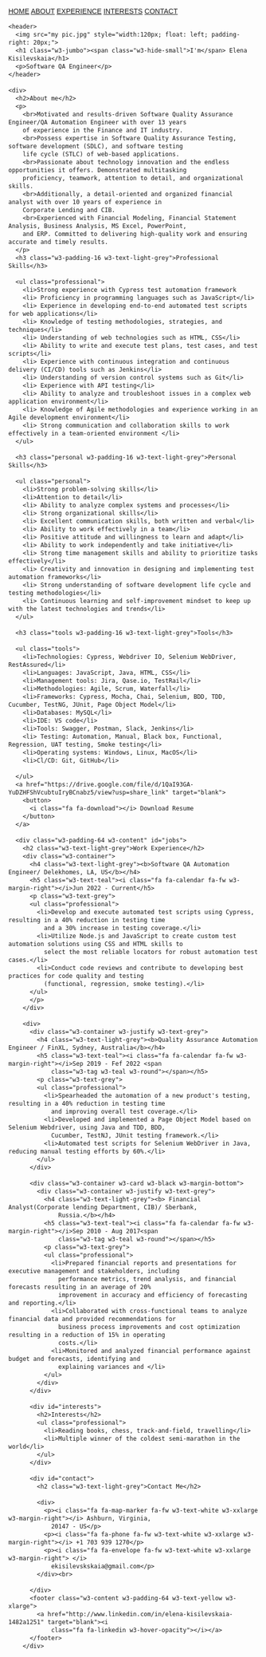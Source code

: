 
<!DOCTYPE html>
<html>
<title>Elena Kisilevskaia - RESUME</title>
<meta charset="UTF-8">
<meta name="viewport" content="width=device-width, initial-scale=1">
<link rel="stylesheet" href="https://fonts.googleapis.com/css?family=Montserrat">
<link rel="stylesheet" href="https://cdnjs.cloudflare.com/ajax/libs/font-awesome/4.7.0/css/font-awesome.min.css">
<style>
  body,
  h1,
  h2,
  h3,
  h4,
  h5,
  h6 {
    font-family: "Montserrat", sans-serif
  }

  .w3-row-padding img {
    margin-bottom: 12px
  }

  .w3-sidebar {
    width: 120px;
  }

  #main {
    margin-left: 120px
  }

  @media only screen and (max-width: 600px) {
    #main {
      margin-left: 0
    }
  }

  .navigation {
    display: flex;
    justify-content: space-evenly;
  }

  .navigation a {
    text-decoration: none;
    color: black;
    margin: 20px 0;
  }

  body {
    padding: 0 100px;
    background-color: rgb(232, 172, 172, 0.35);
  }
</style>

<body class="w3-black">

  <div class="navigation">
    <a href="#">HOME</a>
    <a href="#about">ABOUT</a>
    <a href="#jobs">EXPERIENCE</a>
    <a href="#interests">INTERESTS</a>
    <a href="#contact">CONTACT</a>
  </div>
  <div class="w3-padding-large" id="main">

    <header>
      <img src="my pic.jpg" style="width:120px; float: left; padding-right: 20px;">
      <h1 class="w3-jumbo"><span class="w3-hide-small">I'm</span> Elena Kisilevskaia</h1>
      <p>Software QA Engineer</p>
    </header>

    <div>
      <h2>About me</h2>
      <p>
        <br>Motivated and results-driven Software Quality Assurance Engineer/QA Automation Engineer with over 13 years
        of experience in the Finance and IT industry.
        <br>Possess expertise in Software Quality Assurance Testing, software development (SDLC), and software testing
        life cycle (STLC) of web-based applications.
        <br>Passionate about technology innovation and the endless opportunities it offers. Demonstrated multitasking
        proficiency, teamwork, attention to detail, and organizational skills.
        <br>Additionally, a detail-oriented and organized financial analyst with over 10 years of experience in
        Corporate Lending and CIB.
        <br>Experienced with Financial Modeling, Financial Statement Analysis, Business Analysis, MS Excel, PowerPoint,
        and ERP. Committed to delivering high-quality work and ensuring accurate and timely results.
      </p>
      <h3 class="w3-padding-16 w3-text-light-grey">Professional Skills</h3>

      <ul class="professional">
        <li>Strong experience with Cypress test automation framework
        <li> Proficiency in programming languages such as JavaScript</li>
        <li> Experience in developing end-to-end automated test scripts for web applications</li>
        <li> Knowledge of testing methodologies, strategies, and techniques</li>
        <li> Understanding of web technologies such as HTML, CSS</li>
        <li> Ability to write and execute test plans, test cases, and test scripts</li>
        <li> Experience with continuous integration and continuous delivery (CI/CD) tools such as Jenkins</li>
        <li> Understanding of version control systems such as Git</li>
        <li> Experience with API testing</li>
        <li> Ability to analyze and troubleshoot issues in a complex web application environment</li>
        <li> Knowledge of Agile methodologies and experience working in an Agile development environment</li>
        <li> Strong communication and collaboration skills to work effectively in a team-oriented environment </li>
      </ul>

      <h3 class="personal w3-padding-16 w3-text-light-grey">Personal Skills</h3>

      <ul class="personal">
        <li>Strong problem-solving skills</li>
        <li>Attention to detail</li>
        <li> Ability to analyze complex systems and processes</li>
        <li> Strong organizational skills</li>
        <li> Excellent communication skills, both written and verbal</li>
        <li> Ability to work effectively in a team</li>
        <li> Positive attitude and willingness to learn and adapt</li>
        <li> Ability to work independently and take initiative</li>
        <li> Strong time management skills and ability to prioritize tasks effectively</li>
        <li> Creativity and innovation in designing and implementing test automation frameworks</li>
        <li> Strong understanding of software development life cycle and testing methodologies</li>
        <li> Continuous learning and self-improvement mindset to keep up with the latest technologies and trends</li>
      </ul>

      <h3 class="tools w3-padding-16 w3-text-light-grey">Tools</h3>

      <ul class="tools">
        <li>Technologies: Cypress, Webdriver IO, Selenium WebDriver, RestAssured</li>
        <li>Languages: JavaScript, Java, HTML, CSS</li>
        <li>Management tools: Jira, Qase.io, TestRail</li>
        <li>Methodologies: Agile, Scrum, Waterfall</li>
        <li>Frameworks: Cypress, Mocha, Chai, Selenium, BDD, TDD, Cucumber, TestNG, JUnit, Page Object Model</li>
        <li>Databases: MySQL</li>
        <li>IDE: VS code</li>
        <li>Tools: Swagger, Postman, Slack, Jenkins</li>
        <li> Testing: Automation, Manual, Black box, Functional, Regression, UAT testing, Smoke testing</li>
        <li>Operating systems: Windows, Linux, MacOS</li>
        <li>Cl/CD: Git, GitHub</li>

      </ul>
      <a href="https://drive.google.com/file/d/1QaI93GA-YuDZHFShVcubtuIryBCnabz5/view?usp=share_link" target="blank">
        <button>
          <i class="fa fa-download"></i> Download Resume
        </button>
      </a>

      <div class="w3-padding-64 w3-content" id="jobs">
        <h2 class="w3-text-light-grey">Work Experience</h2>
        <div class="w3-container">
          <h4 class="w3-text-light-grey"><b>Software QA Automation Engineer/ Delekhomes, LA, US</b></h4>
          <h5 class="w3-text-teal"><i class="fa fa-calendar fa-fw w3-margin-right"></i>Jun 2022 - Current</h5>
          <p class="w3-text-grey">
          <ul class="professional">
            <li>Develop and execute automated test scripts using Cypress, resulting in a 40% reduction in testing time
              and a 30% increase in testing coverage.</li>
            <li>Utilize Node.js and JavaScript to create custom test automation solutions using CSS and HTML skills to
              select the most reliable locators for robust automation test cases.</li>
            <li>Conduct code reviews and contribute to developing best practices for code quality and testing
              (functional, regression, smoke testing).</li>
          </ul>
          </p>
        </div>

        <div>
          <div class="w3-container w3-justify w3-text-grey">
            <h4 class="w3-text-light-grey"><b>Quality Assurance Automation Engineer / FinXL, Sydney, Australia</b></h4>
            <h5 class="w3-text-teal"><i class="fa fa-calendar fa-fw w3-margin-right"></i>Sep 2019 - Fef 2022 <span
                class="w3-tag w3-teal w3-round"></span></h5>
            <p class="w3-text-grey">
            <ul class="professional">
              <li>Spearheaded the automation of a new product's testing, resulting in a 40% reduction in testing time
                and improving overall test coverage.</li>
              <li>Developed and implemented a Page Object Model based on Selenium Webdriver, using Java and TDD, BDD,
                Cucumber, TestNJ, JUnit testing framework.</li>
              <li>Automated test scripts for Selenium WebDriver in Java, reducing manual testing efforts by 60%.</li>
            </ul>
          </div>

          <div class="w3-container w3-card w3-black w3-margin-bottom">
            <div class="w3-container w3-justify w3-text-grey">
              <h4 class="w3-text-light-grey"><b> Financial Analyst(Corporate lending Department, CIB)/ Sberbank,
                  Russia.</b></h4>
              <h5 class="w3-text-teal"><i class="fa fa-calendar fa-fw w3-margin-right"></i>Sep 2010 - Aug 2017<span
                  class="w3-tag w3-teal w3-round"></span></h5>
              <p class="w3-text-grey">
              <ul class="professional">
                <li>Prepared financial reports and presentations for executive management and stakeholders, including
                  performance metrics, trend analysis, and financial forecasts resulting in an average of 20%
                  improvement in accuracy and efficiency of forecasting and reporting.</li>
                <li>Collaborated with cross-functional teams to analyze financial data and provided recommendations for
                  business process improvements and cost optimization resulting in a reduction of 15% in operating
                  costs.</li>
                <li>Monitored and analyzed financial performance against budget and forecasts, identifying and
                  explaining variances and </li>
              </ul>
            </div>
          </div>

          <div id="interests">
            <h2>Interests</h2>
            <ul class="professional">
              <li>Reading books, chess, track-and-field, travelling</li>
              <li>Multiple winner of the coldest semi-marathon in the world</li>
            </ul>
          </div>

          <div id="contact">
            <h2 class="w3-text-light-grey">Contact Me</h2>

            <div>
              <p><i class="fa fa-map-marker fa-fw w3-text-white w3-xxlarge w3-margin-right"></i> Ashburn, Virginia,
                20147 - US</p>
              <p><i class="fa fa-phone fa-fw w3-text-white w3-xxlarge w3-margin-right"></i> +1 703 939 1270</p>
              <p><i class="fa fa-envelope fa-fw w3-text-white w3-xxlarge w3-margin-right"> </i>
                ekisilevskskaia@gmail.com</p>
            </div><br>

          </div>
          <footer class="w3-content w3-padding-64 w3-text-yellow w3-xlarge">
            <a href="http://www.linkedin.com/in/elena-kisilevskaia-1482a1251" target="blank"><i
                class="fa fa-linkedin w3-hover-opacity"></i></a>
          </footer>
        </div>

</body>

</html>
